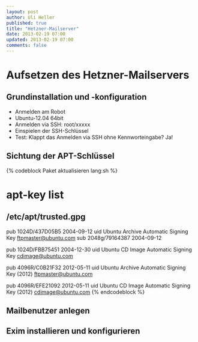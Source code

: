 ```yaml
---
layout: post
author: Uli Heller
published: true
title: "Hetzner-Mailserver"
date: 2013-02-19 07:00
updated: 2013-02-19 07:00
comments: false
---
```


Aufsetzen des Hetzner-Mailservers
=================================

Grundinstallation und -konfiguration
------------------------------------

* Anmelden am Robot
* Ubuntu-12.04 64bit
* Anmelden via SSH: root/xxxxx
* Einspielen der SSH-Schlüssel
* Test: Klappt das Anmelden via SSH ohne Kennworteingabe? Ja!

Sichtung der APT-Schlüssel
--------------------------

{% codeblock Paket aktualisieren lang:sh %}
# apt-key list
/etc/apt/trusted.gpg
--------------------
pub   1024D/437D05B5 2004-09-12
uid                  Ubuntu Archive Automatic Signing Key <ftpmaster@ubuntu.com>
sub   2048g/79164387 2004-09-12

pub   1024D/FBB75451 2004-12-30
uid                  Ubuntu CD Image Automatic Signing Key <cdimage@ubuntu.com>

pub   4096R/C0B21F32 2012-05-11
uid                  Ubuntu Archive Automatic Signing Key (2012) <ftpmaster@ubuntu.com>

pub   4096R/EFE21092 2012-05-11
uid                  Ubuntu CD Image Automatic Signing Key (2012) <cdimage@ubuntu.com>
{% endcodeblock %}

Mailbenutzer anlegen
--------------------


Exim installieren und konfigurieren
-----------------------------------
